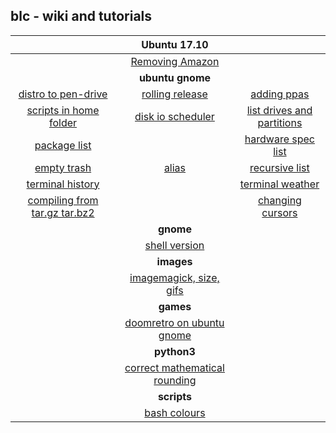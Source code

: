 ## blc - wiki and tutorials


|  | Ubuntu 17.10 |  |
| :----------------------: | :----------------------: | :----------------------: |
|  | [Removing Amazon](https://github.com/brandleesee/blc/wiki/Removing-Amazon) |  |
|  | **ubuntu gnome** |  |
| [distro to pen-drive](https://github.com/brandleesee/blc/wiki/Distro-to-Pen-Drive) | [rolling release](https://github.com/brandleesee/blc/wiki/Ubuntu-Gnome-Rolling-Release) | [adding ppas](https://github.com/brandleesee/blc/wiki/Ubuntu-Adding-PPAs) |
| [scripts in home folder](https://github.com/brandleesee/blc/wiki/Scripts-in-Home-Folder) | [disk io scheduler](https://github.com/brandleesee/blc/wiki/Ubuntu-Disk-IO-Scheduler) | [list drives and partitions](https://github.com/brandleesee/blc/wiki/List-drives-&-partitions) |
| [package list](https://github.com/brandleesee/blc/wiki/Ubuntu-Package-List) |  | [hardware spec list](https://github.com/brandleesee/blc/wiki/Laptop-Hardware-Specs) |
| [empty trash](https://github.com/brandleesee/blc/wiki/Ubuntu-Empty-Trash) | [alias](https://github.com/brandleesee/blc/wiki/Alias) | [recursive list](https://github.com/brandleesee/blc/wiki/list-recursively-a-directory) |
| [terminal history](https://github.com/brandleesee/blc/wiki/Ubuntu-Terminal-History) |  | [terminal weather](https://github.com/brandleesee/blc/wiki/Weather-in-Terminal) |
| [compiling from tar.gz tar.bz2](https://github.com/brandleesee/blc/wiki/Ubuntu-Compiling-from-tar.gz---tar.bz2) |  | [changing cursors](https://github.com/brandleesee/blc/wiki/Ubuntu-Changing-Cursors) |
|  | **gnome** |  |
|  | [shell version](https://github.com/brandleesee/blc/wiki/Gnome-Shell-Version) |  |
|  | **images** |  |
|  | [imagemagick, size, gifs ](https://github.com/brandleesee/blc/wiki/ImageMagick,-Resize,-GIFs) |  |
|  | **games** |  |
|  | [doomretro on ubuntu gnome](https://github.com/brandleesee/blc/wiki/DoomRetro-on-Ubuntu-Gnome-16.04-x64) |  |
|  | **python3** |  |
|  | [correct mathematical rounding](https://github.com/brandleesee/blc/wiki/Python3---Correct-MATHEMATICAL-Rounding) |  |
|  | **scripts** |  |
|  | [bash colours](https://github.com/brandleesee/blc/tree/master/scripts/colours) |  |
